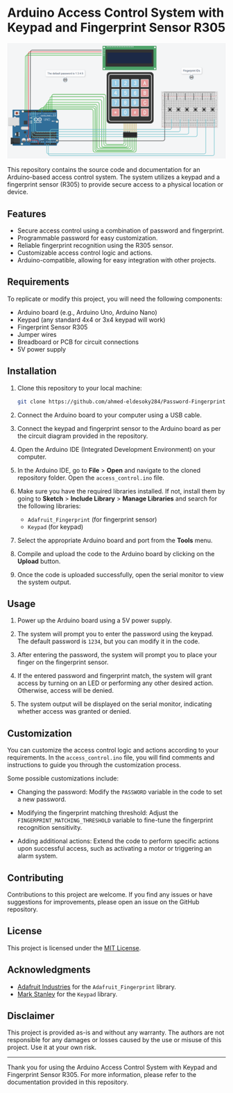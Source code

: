 # Arduino Access Control System with Keypad and Fingerprint Sensor R305

![Access Control System](https://github.com/ahmed-eldesoky284/Password-Fingerprint/blob/main/Capture.PNG)

This repository contains the source code and documentation for an Arduino-based access control system. The system utilizes a keypad and a fingerprint sensor (R305) to provide secure access to a physical location or device.

## Features

- Secure access control using a combination of password and fingerprint.
- Programmable password for easy customization.
- Reliable fingerprint recognition using the R305 sensor.
- Customizable access control logic and actions.
- Arduino-compatible, allowing for easy integration with other projects.

## Requirements

To replicate or modify this project, you will need the following components:

- Arduino board (e.g., Arduino Uno, Arduino Nano)
- Keypad (any standard 4x4 or 3x4 keypad will work)
- Fingerprint Sensor R305
- Jumper wires
- Breadboard or PCB for circuit connections
- 5V power supply

## Installation

1. Clone this repository to your local machine:

   ```bash
   git clone https://github.com/ahmed-eldesoky284/Password-Fingerprint.git
   ```

2. Connect the Arduino board to your computer using a USB cable.

3. Connect the keypad and fingerprint sensor to the Arduino board as per the circuit diagram provided in the repository.

4. Open the Arduino IDE (Integrated Development Environment) on your computer.

5. In the Arduino IDE, go to **File** > **Open** and navigate to the cloned repository folder. Open the `access_control.ino` file.

6. Make sure you have the required libraries installed. If not, install them by going to **Sketch** > **Include Library** > **Manage Libraries** and search for the following libraries:

   - `Adafruit_Fingerprint` (for fingerprint sensor)
   - `Keypad` (for keypad)

7. Select the appropriate Arduino board and port from the **Tools** menu.

8. Compile and upload the code to the Arduino board by clicking on the **Upload** button.

9. Once the code is uploaded successfully, open the serial monitor to view the system output.

## Usage

1. Power up the Arduino board using a 5V power supply.

2. The system will prompt you to enter the password using the keypad. The default password is `1234`, but you can modify it in the code.

3. After entering the password, the system will prompt you to place your finger on the fingerprint sensor.

4. If the entered password and fingerprint match, the system will grant access by turning on an LED or performing any other desired action. Otherwise, access will be denied.

5. The system output will be displayed on the serial monitor, indicating whether access was granted or denied.

## Customization

You can customize the access control logic and actions according to your requirements. In the `access_control.ino` file, you will find comments and instructions to guide you through the customization process.

Some possible customizations include:

- Changing the password: Modify the `PASSWORD` variable in the code to set a new password.

- Modifying the fingerprint matching threshold: Adjust the `FINGERPRINT_MATCHING_THRESHOLD` variable to fine-tune the fingerprint recognition sensitivity.

- Adding additional actions: Extend the code to perform specific actions upon successful access, such as activating a motor or triggering an alarm system.

## Contributing

Contributions to this project are welcome. If you find any issues or have suggestions for improvements, please open an issue on the GitHub repository.

## License

This project is licensed under the [MIT License](LICENSE).

## Acknowledgments

- [Adafruit Industries](https://www.adafruit.com/) for the `Adafruit_Fingerprint` library.
- [Mark Stanley](https://github.com/Chris--A/Keypad) for the `Keypad` library.

## Disclaimer

This project is provided as-is and without any warranty. The authors are not responsible for any damages or losses caused by the use or misuse of this project. Use it at your own risk.

---

Thank you for using the Arduino Access Control System with Keypad and Fingerprint Sensor R305. For more information, please refer to the documentation provided in this repository.
